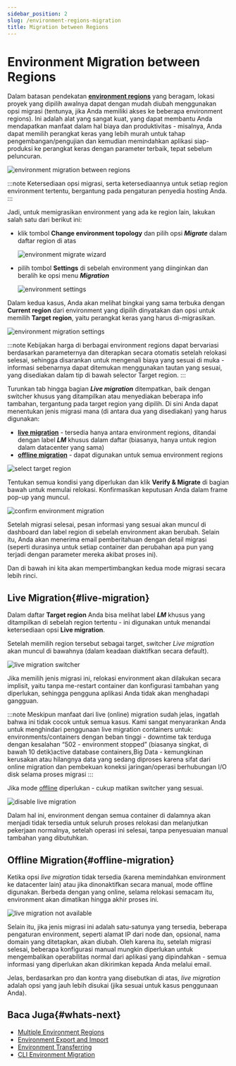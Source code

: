 ```yaml
---
sidebar_position: 2
slug: /environment-regions-migration
title: Migration between Regions
---
```

# Environment Migration between Regions

Dalam batasan pendekatan **[environment regions](<https://docs.dewacloud.com/docs/environment-regions/>)** yang beragam, lokasi proyek yang dipilih awalnya dapat dengan mudah diubah menggunakan opsi migrasi (tentunya, jika Anda memiliki akses ke beberapa environment regions). Ini adalah alat yang sangat kuat, yang dapat membantu Anda mendapatkan manfaat dalam hal biaya dan produktivitas - misalnya, Anda dapat memilih perangkat keras yang lebih murah untuk tahap pengembangan/pengujian dan kemudian memindahkan aplikasi siap-produksi ke perangkat keras dengan parameter terbaik, tepat sebelum peluncuran.

<img src="https://assets.dewacloud.com/dewacloud-docs/environment-management/environment-regions/migration-between-regions/01-environment-migration-between-regions.gif" alt="environment migration between regions" max-width="100%"/>

:::note 
Ketersediaan opsi migrasi, serta ketersediaannya untuk setiap region environment tertentu, bergantung pada pengaturan penyedia hosting Anda.
:::

Jadi, untuk memigrasikan environment yang ada ke region lain, lakukan salah satu dari berikut ini:

  * klik tombol **Change environment topology** dan pilih opsi _**Migrate**_ dalam daftar region di atas

    <img src="https://assets.dewacloud.com/dewacloud-docs/environment-management/environment-regions/migration-between-regions/02-environment-migrate-wizard.png" alt="environment migrate wizard" max-width="100%"/>

  * pilih tombol **Settings** di sebelah environment yang diinginkan dan beralih ke opsi menu _**Migration**_

    <img src="https://assets.dewacloud.com/dewacloud-docs/environment-management/environment-regions/migration-between-regions/03-environment-settings.png" alt="environment settings" max-width="100%"/>

Dalam kedua kasus, Anda akan melihat bingkai yang sama terbuka dengan **Current region** dari environment yang dipilih dinyatakan dan opsi untuk memilih **Target region**, yaitu perangkat keras yang harus di-migrasikan.

<img src="https://assets.dewacloud.com/dewacloud-docs/environment-management/environment-regions/migration-between-regions/04-environment-migration-settings.png" alt="environment migration settings" max-width="100%"/>

:::note 
Kebijakan harga di berbagai environment regions dapat bervariasi berdasarkan parameternya dan diterapkan secara otomatis setelah relokasi selesai, sehingga disarankan untuk mengenali biaya yang sesuai di muka - informasi sebenarnya dapat ditemukan menggunakan tautan yang sesuai, yang disediakan dalam tip di bawah selector Target region.
:::

Turunkan tab hingga bagian _**Live migration**_ ditempatkan, baik dengan switcher khusus yang ditampilkan atau menyediakan beberapa info tambahan, tergantung pada target region yang dipilih. Di sini Anda dapat menentukan jenis migrasi mana (di antara dua yang disediakan) yang harus digunakan:

  * **[live migration](<https://docs.dewacloud.com/docs/#live-migration>)** \- tersedia hanya antara environment regions, ditandai dengan label _**LM**_ khusus dalam daftar (biasanya, hanya untuk region dalam datacenter yang sama)
  * **[offline migration](<https://docs.dewacloud.com/docs/#offline-migration>)** \- dapat digunakan untuk semua environment regions

<img src="https://assets.dewacloud.com/dewacloud-docs/environment-management/environment-regions/migration-between-regions/05-select-target-region.png" alt="select target region" max-width="100%"/>

Tentukan semua kondisi yang diperlukan dan klik **Verify & Migrate** di bagian bawah untuk memulai relokasi. Konfirmasikan keputusan Anda dalam frame pop-up yang muncul.

<img src="https://assets.dewacloud.com/dewacloud-docs/environment-management/environment-regions/migration-between-regions/06-confirm-environment-migration.png" alt="confirm environment migration" max-width="100%"/>

Setelah migrasi selesai, pesan informasi yang sesuai akan muncul di dashboard dan label region di sebelah environment akan berubah. Selain itu, Anda akan menerima email pemberitahuan dengan detail migrasi (seperti durasinya untuk setiap container dan perubahan apa pun yang terjadi dengan parameter mereka akibat proses ini).

Dan di bawah ini kita akan mempertimbangkan kedua mode migrasi secara lebih rinci.

## Live Migration{#live-migration}

Dalam daftar **Target region** Anda bisa melihat label _**LM**_ khusus yang ditampilkan di sebelah region tertentu - ini digunakan untuk menandai ketersediaan opsi **Live migration**.

Setelah memilih region tersebut sebagai target, switcher _Live migration_ akan muncul di bawahnya (dalam keadaan diaktifkan secara default).

<img src="https://assets.dewacloud.com/dewacloud-docs/environment-management/environment-regions/migration-between-regions/07-live-migration-switcher.png" alt="live migration switcher" max-width="100%"/>

Jika memilih jenis migrasi ini, relokasi environment akan dilakukan secara implisit, yaitu tanpa me-restart container dan konfigurasi tambahan yang diperlukan, sehingga pengguna aplikasi Anda tidak akan menghadapi gangguan.

:::note 
Meskipun manfaat dari live (online) migration sudah jelas, ingatlah bahwa ini tidak cocok untuk semua kasus. Kami sangat menyarankan Anda untuk menghindari penggunaan live migration containers untuk: environments/containers dengan beban tinggi - downtime tak terduga dengan kesalahan “502 - environment stopped” (biasanya singkat, di bawah 10 detik)active database containers,Big Data - kemungkinan kerusakan atau hilangnya data yang sedang diproses karena sifat dari online migration dan pembekuan koneksi jaringan/operasi berhubungan I/O disk selama proses migrasi 
:::

Jika mode [offline](<https://docs.dewacloud.com/docs/#offline-migration>) diperlukan - cukup matikan switcher yang sesuai.

<img src="https://assets.dewacloud.com/dewacloud-docs/environment-management/environment-regions/migration-between-regions/08-disable-live-migration.png" alt="disable live migration" max-width="100%"/>

Dalam hal ini, environment dengan semua container di dalamnya akan menjadi tidak tersedia untuk seluruh proses relokasi dan melanjutkan pekerjaan normalnya, setelah operasi ini selesai, tanpa penyesuaian manual tambahan yang dibutuhkan.

## Offline Migration{#offline-migration}

Ketika opsi _live migration_ tidak tersedia (karena memindahkan environment ke datacenter lain) atau jika dinonaktifkan secara manual, mode offline digunakan. Berbeda dengan yang online, selama relokasi semacam itu, environment akan dimatikan hingga akhir proses ini.

<img src="https://assets.dewacloud.com/dewacloud-docs/environment-management/environment-regions/migration-between-regions/09-live-migration-not-available.png" alt="live migration not available" max-width="100%"/>

Selain itu, jika jenis migrasi ini adalah satu-satunya yang tersedia, beberapa pengaturan environment, seperti alamat IP dari node dan, opsional, nama domain yang ditetapkan, akan diubah. Oleh karena itu, setelah migrasi selesai, beberapa konfigurasi manual mungkin diperlukan untuk mengembalikan operabilitas normal dari aplikasi yang dipindahkan - semua informasi yang diperlukan akan dikirimkan kepada Anda melalui email.

Jelas, berdasarkan pro dan kontra yang disebutkan di atas, _live migration_ adalah opsi yang jauh lebih disukai (jika sesuai untuk kasus penggunaan Anda).

## Baca Juga{#whats-next}

  * [Multiple Environment Regions](<https://docs.dewacloud.com/docs/environment-regions/>)
  * [Environment Export and Import](<https://docs.dewacloud.com/docs/environment-export-import/>)
  * [Environment Transferring](<https://docs.dewacloud.com/docs/environment-transferred/>)
  * [CLI Environment Migration](<https://docs.dewacloud.com/docs/cli-environment-migration/>)